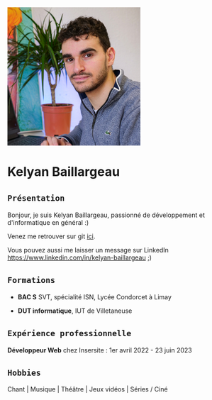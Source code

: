 <img alt="image styée de moi" src="https://github.com/Naylek/Naylek/blob/main/Moi%20insersite%202.jpg" width="300">

Kelyan Baillargeau
===


`Présentation`
---

Bonjour, je suis Kelyan Baillargeau, passionné de développement et d'informatique en général :)

Venez me retrouver sur git [ici](https://github.com/Naylek).

Vous pouvez aussi me laisser un message sur LinkedIn
https://www.linkedin.com/in/kelyan-baillargeau ;)


`Formations`
---

- **BAC S** SVT, spécialité ISN, Lycée Condorcet à Limay

- **DUT informatique**, IUT de Villetaneuse


`Expérience professionnelle`
---

**Développeur Web** chez Insersite : 1er avril 2022 - 23 juin 2023



`Hobbies`
---

Chant | Musique | Théâtre | Jeux vidéos | Séries / Ciné
